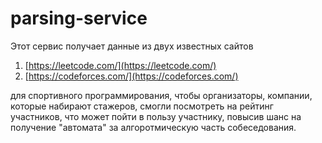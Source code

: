 # parsing-service
Этот сервис получает данные из двух известных сайтов
1. [https://leetcode.com/](https://leetcode.com/)
2. [https://codeforces.com/](https://codeforces.com/)

для спортивного программирования, чтобы организаторы,
компании, которые набирают стажеров, смогли посмотреть на рейтинг участников, что может пойти в пользу 
участнику, повысив шанс на получение "автомата" за алгоротмическую часть собеседования.
